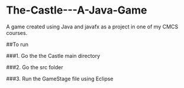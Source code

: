 # The-Castle---A-Java-Game

A game created using Java and javafx as a project in one of my CMCS courses.

##To run

###1. Go the the Castle main directory

###2. Go the src folder

###3. Run the GameStage file using Eclipse 
